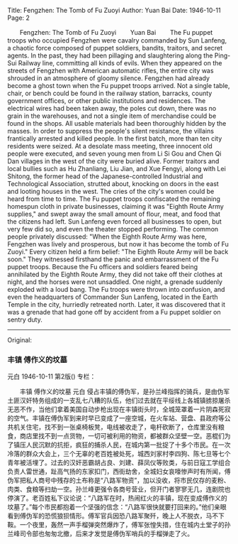 Title: Fengzhen: The Tomb of Fu Zuoyi
Author: Yuan Bai
Date: 1946-10-11
Page: 2

　　Fengzhen: The Tomb of Fu Zuoyi
　　Yuan Bai
　　The Fu puppet troops who occupied Fengzhen were cavalry commanded by Sun Lanfeng, a chaotic force composed of puppet soldiers, bandits, traitors, and secret agents. In the past, they had been pillaging and slaughtering along the Ping-Sui Railway line, committing all kinds of evils. When they appeared on the streets of Fengzhen with American automatic rifles, the entire city was shrouded in an atmosphere of gloomy silence. Fengzhen had already become a ghost town when the Fu puppet troops arrived. Not a single table, chair, or bench could be found in the railway station, barracks, county government offices, or other public institutions and residences. The electrical wires had been taken away, the poles cut down, there was no grain in the warehouses, and not a single item of merchandise could be found in the shops. All usable materials had been thoroughly hidden by the masses. In order to suppress the people's silent resistance, the villains frantically arrested and killed people. In the first batch, more than ten city residents were seized. At a desolate mass meeting, three innocent old people were executed, and seven young men from Li Si Gou and Chen Qi Dan villages in the west of the city were buried alive. Former traitors and local bullies such as Hu Zhanliang, Liu Jian, and Xue Fengyi, along with Lei Shitong, the former head of the Japanese-controlled Industrial and Technological Association, strutted about, knocking on doors in the east and looting houses in the west. The cries of the city's women could be heard from time to time. The Fu puppet troops confiscated the remaining homespun cloth in private businesses, claiming it was "Eighth Route Army supplies," and swept away the small amount of flour, meat, and food that the citizens had left. Sun Lanfeng even forced all businesses to open, but very few did so, and even the theater stopped performing. The common people privately discussed: "When the Eighth Route Army was here, Fengzhen was lively and prosperous, but now it has become the tomb of Fu Zuoyi." Every citizen held a firm belief: "The Eighth Route Army will be back soon." They witnessed firsthand the panic and embarrassment of the Fu puppet troops. Because the Fu officers and soldiers feared being annihilated by the Eighth Route Army, they did not take off their clothes at night, and the horses were not unsaddled. One night, a grenade suddenly exploded with a loud bang. The Fu troops were thrown into confusion, and even the headquarters of Commander Sun Lanfeng, located in the Earth Temple in the city, hurriedly retreated north. Later, it was discovered that it was a grenade that had gone off by accident from a Fu puppet soldier on sentry duty.



<hr /> 

Original: 


### 丰镇  傅作义的坟墓
元白
1946-10-11
第2版()
专栏：

　　丰镇  傅作义的坟墓
    元白
    侵占丰镇的傅伪军，是孙兰峰指挥的骑兵，是由伪军土匪汉奸特务组成的一支乱七八糟的队伍，他们过去就在平绥线上各城镇掳掠屠杀无恶不作，当他们拿着美国自动步枪出现在丰镇街头时，全城笼罩着一片阴森死寂的空气。丰镇在傅伪军到来时早已变成了一座空城，在火车站、营盘、县政府等公共机关住宅，找不到一张桌椅板凳，电线被收走了，电杆砍断了，仓库里没有粮食，商店里找不到一点货物，一切可被利用的物资，都被群众坚壁一空。恶棍们为了镇压人民沉默的抗拒，疯狂的捕杀人民，在城内第一批捉了十多个市民。在一次冷落的群众大会上，三个无辜的老百姓被处死，城西刘家村李四狗、陈七旦等七个青年被活埋了。过去的汉奸恶霸胡占良、刘建、薛凤仪等败类，与前日寇工学组合负责人雷世通，趾高气扬的东家扣门，西街劫舍，全城妇女哀嚎惨声时有所闻，傅伪军把私人商号中残存的土布称是“八路军物资”，加以没收，将市民仅存的麦粉、肉类、食粮等扫劫一空。孙兰峰更强令各商号营业，但开门者寥寥无几，连剧院也停演了。老百姓私下议论说：“八路军在时，热闹红火的丰镇，现在变成傅作义的坟墓了。”每个市民都抱着一个坚强的信念：“八路军很快就要打回来的。”他们亲眼看到傅伪军的恐慌狼狈情形。傅军官兵因恐八路军聚歼，晚上人不脱衣，马不下鞍。一个夜里，轰然一声手榴弹突然爆炸了，傅军张惶失措，住在城内土堂子的孙兰峰司令部也匆匆北撤，后来才发觉是傅伪军哨兵的手榴弹走了火。
